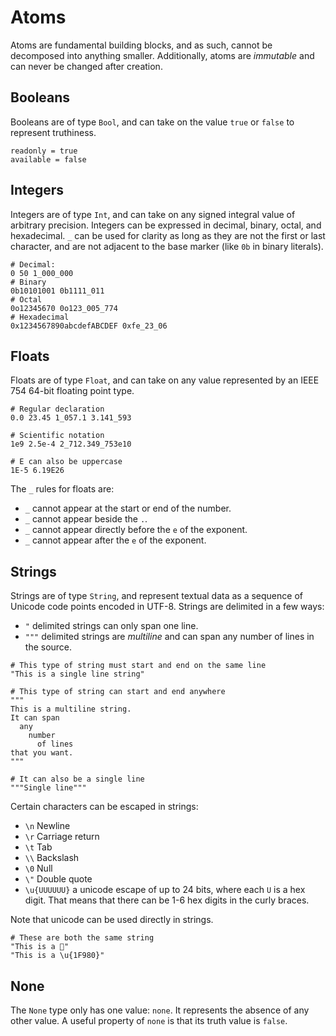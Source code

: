 # Atoms

Atoms are fundamental building blocks, and as such, cannot be decomposed into
anything smaller. Additionally, atoms are _immutable_ and can never be changed
after creation.

## Booleans

Booleans are of type `Bool`, and can take on the value `true` or `false` to
represent truthiness.

```kaki
readonly = true
available = false
```

## Integers

Integers are of type `Int`, and can take on any signed integral value of
arbitrary precision. Integers can be expressed in decimal, binary, octal, and
hexadecimal. `_` can be used for clarity as long as they are not the first or
last character, and are not adjacent to the base marker (like `0b` in binary
literals).

```kaki
# Decimal:
0 50 1_000_000
# Binary
0b10101001 0b1111_011
# Octal
0o12345670 0o123_005_774
# Hexadecimal
0x1234567890abcdefABCDEF 0xfe_23_06
```

## Floats

Floats are of type `Float`, and can take on any value represented by an IEEE
754 64-bit floating point type.

```kaki
# Regular declaration
0.0 23.45 1_057.1 3.141_593

# Scientific notation
1e9 2.5e-4 2_712.349_753e10

# E can also be uppercase
1E-5 6.19E26
```

The `_` rules for floats are:

- `_` cannot appear at the start or end of the number.
- `_` cannot appear beside the `.`.
- `_` cannot appear directly before the `e` of the exponent.
- `_` cannot appear after the `e` of the exponent.

## Strings

Strings are of type `String`, and represent textual data as a sequence of
Unicode code points encoded in UTF-8. Strings are delimited in a few ways:

* `"` delimited strings can only span one line.
* `"""` delimited strings are _multiline_ and can span any number of lines in
  the source.

```kaki
# This type of string must start and end on the same line
"This is a single line string"

# This type of string can start and end anywhere
"""
This is a multiline string.
It can span
  any
    number
      of lines
that you want.
"""

# It can also be a single line
"""Single line"""
```

Certain characters can be escaped in strings:

- `\n` Newline
- `\r` Carriage return
- `\t` Tab
- `\\` Backslash
- `\0` Null
- `\"` Double quote
- `\u{UUUUUU}` a unicode escape of up to 24 bits, where each `U` is a hex
  digit. That means that there can be 1-6 hex digits in the curly braces.

Note that unicode can be used directly in strings.

```kaki
# These are both the same string
"This is a 🦀"
"This is a \u{1F980}"
```

## None

The `None` type only has one value: `none`. It represents the absence of any
other value. A useful property of `none` is that its truth value is `false`.
